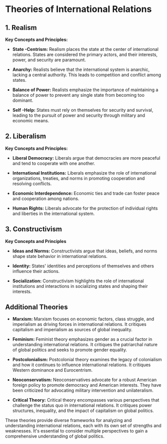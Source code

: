 # Theories of International Relations
## **1. Realism**

**Key Concepts and Principles:**


- **State
-Centrism:** Realism places the state at the center of international relations. States are considered the primary actors, and their interests, power, and security are paramount.


- **Anarchy:** Realists believe that the international system is anarchic, lacking a central authority. This leads to competition and conflict among states.

- **Balance of Power:** Realists emphasize the importance of maintaining a balance of power to prevent any single state from becoming too dominant.


- **Self
-Help:** States must rely on themselves for security and survival, leading to the pursuit of power and security through military and economic means.


## **2. Liberalism**

**Key Concepts and Principles:**


- **Liberal Democracy:** Liberals argue that democracies are more peaceful and tend to cooperate with one another.


- **International Institutions:** Liberals emphasize the role of international organizations, treaties, and norms in promoting cooperation and resolving conflicts.


- **Economic Interdependence:** Economic ties and trade can foster peace and cooperation among nations.


- **Human Rights:** Liberals advocate for the protection of individual rights and liberties in the international system.


## **3. Constructivism**

**Key Concepts and Principles**

- **Ideas and Norms:** Constructivists argue that ideas, beliefs, and norms shape state behavior in international relations.

- **Identity:** States' identities and perceptions of themselves and others influence their actions.

- **Socialization:** Constructivism highlights the role of international institutions and interactions in socializing states and shaping their interests.

## **Additional Theories**


- **Marxism:** Marxism focuses on economic factors, class struggle, and imperialism as driving forces in international relations. It critiques capitalism and imperialism as sources of global inequality.

- **Feminism:** Feminist theory emphasizes gender as a crucial factor in understanding international relations. It critiques the patriarchal nature of global politics and seeks to promote gender equality.


- **Postcolonialism:** Postcolonial theory examines the legacy of colonialism and how it continues to influence international relations. It critiques Western dominance and Eurocentrism.


- **Neoconservatism:** Neoconservatives advocate for a robust American foreign policy to promote democracy and American interests. They have been criticized for advocating military intervention and unilateralism.


- **Critical Theory:** Critical theory encompasses various perspectives that challenge the status quo in international relations. It critiques power structures, inequality, and the impact of capitalism on global politics.

These theories provide diverse frameworks for analyzing and understanding international relations, each with its own set of strengths and weaknesses. It's essential to consider multiple perspectives to gain a comprehensive understanding of global politics.